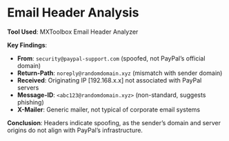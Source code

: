 # Email Header Analysis

**Tool Used**: MXToolbox Email Header Analyzer

**Key Findings**:
- **From**: `security@paypal-support.com` (spoofed, not PayPal’s official domain)
- **Return-Path**: `noreply@randomdomain.xyz` (mismatch with sender domain)
- **Received**: Originating IP [192.168.x.x] not associated with PayPal servers
- **Message-ID**: `<abc123@randomdomain.xyz>` (non-standard, suggests phishing)
- **X-Mailer**: Generic mailer, not typical of corporate email systems

**Conclusion**: Headers indicate spoofing, as the sender’s domain and server origins do not align with PayPal’s infrastructure.
